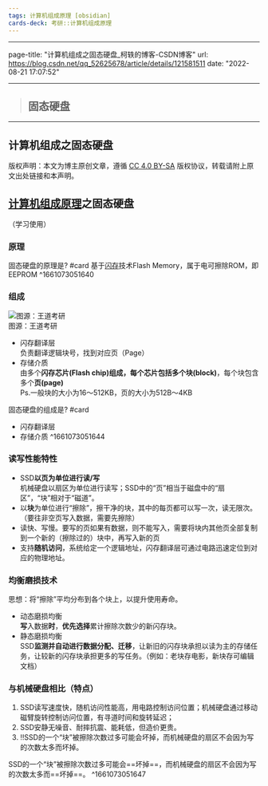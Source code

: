 ```yaml
---
tags: 计算机组成原理 [obsidian] 
cards-deck: 考研::计算机组成原理
---
```


---
page-title: "计算机组成之固态硬盘_柯轶的博客-CSDN博客"
url: https://blog.csdn.net/qq_52625678/article/details/121581511
date: "2022-08-21 17:07:52"

---


> ## 固态硬盘

---

## 计算机组成之固态硬盘
版权声明：本文为博主原创文章，遵循 [CC 4.0 BY-SA](http://creativecommons.org/licenses/by-sa/4.0/) 版权协议，转载请附上原文出处链接和本声明。

## [计算机组成原理](https://so.csdn.net/so/search?q=%E8%AE%A1%E7%AE%97%E6%9C%BA%E7%BB%84%E6%88%90%E5%8E%9F%E7%90%86&spm=1001.2101.3001.7020)之固态硬盘

（学习使用）

### 原理

固态硬盘的原理是? #card 
基于[闪存](https://so.csdn.net/so/search?q=%E9%97%AA%E5%AD%98&spm=1001.2101.3001.7020)技术Flash Memory，属于电可擦除ROM，即EEPROM
^1661073051640

### 组成

![图源：王道考研](https://img-blog.csdnimg.cn/a7945f8b26414e7f9538fe4ee8f95bc2.png?x-oss-process=image/watermark,type_ZHJvaWRzYW5zZmFsbGJhY2s,shadow_50,text_Q1NETiBA5p-v6L22,size_20,color_FFFFFF,t_70,g_se,x_16)  
图源：王道考研

-   闪存翻译层  
    负责翻译逻辑块号，找到对应页（Page）
-   存储介质  
    由多个**闪存芯片(Flash chip)**组成，每个芯片包括多个**块(block)**，每个块包含多个**页(page)**  
    Ps.一般块的大小为16～512KB，页的大小为512B～4KB

固态硬盘的组成是? #card 
- 闪存翻译层
- 存储介质
^1661073051644

### 读写性能特性

-   SSD**以页为单位进行读/写**  
    机械硬盘以扇区为单位进行读写；SSD中的“页”相当于磁盘中的“扇区”，“块”相对于“磁道”。
-   以**块**为单位进行“擦除”，擦干净的块，其中的每页都可以写一次，读无限次。（要往非空页写入数据，需要先擦除）
-   读快、写慢。要写的页如果有数据，则不能写入，需要将块内其他页全部复制到一个新的（擦除过的）块中，再写入新的页
-   支持**随机访问**，系统给定一个逻辑地址，闪存翻译层可通过电路迅速定位到对应的物理地址。

### 均衡磨损技术

思想：将“擦除”平均分布到各个块上，以提升使用寿命。

-   动态磨损均衡  
    **写**入数据**时**，**优先选择**累计擦除次数少的新闪存块。
-   静态磨损均衡  
    SSD**监测并自动进行数据分配、迁移**，让新旧的闪存块承担以读为主的存储任务，让较新的闪存块承担更多的写任务。（例如：老块存电影，新块存可编辑文档）

### 与机械硬盘相比（特点）

1.  SSD读写速度快，随机访问性能高，用电路控制访问位置；机械硬盘通过移动磁臂旋转控制访问位置，有寻道时间和旋转延迟；
2.  SSD安静无噪音、耐摔抗震、能耗低，但造价更贵。
3.  ‼️SSD的一个“块”被擦除次数过多可能会坏掉，而机械硬盘的扇区不会因为写的次数太多而坏掉。

SSD的一个“块”被擦除次数过多可能会==坏掉==，而机械硬盘的扇区不会因为写的次数太多而==坏掉==。
^1661073051647
